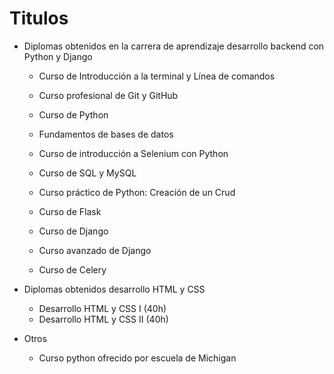 # Titulos

* Diplomas obtenidos en la carrera de aprendizaje desarrollo backend con Python y Django

    - Curso de Introducción a la terminal y Línea de comandos

    - Curso profesional de Git y GitHub

    - Curso de Python

    - Fundamentos de bases de datos

    - Curso de introducción a Selenium con Python

    - Curso de SQL y MySQL

    - Curso práctico de Python: Creación de un Crud

    - Curso de Flask

    - Curso de Django

    - Curso avanzado de Django

    - Curso de Celery

* Diplomas obtenidos desarrollo HTML y CSS

    - Desarrollo HTML y CSS I (40h)
    - Desarrollo HTML y CSS II (40h)

* Otros 

    - Curso python ofrecido por escuela de Michigan 

 

